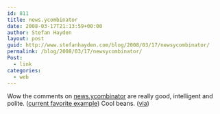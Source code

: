 ```yaml
---
id: 811
title: news.ycombinator
date: 2008-03-17T21:13:59+00:00
author: Stefan Hayden
layout: post
guid: http://www.stefanhayden.com/blog/2008/03/17/newsycombinator/
permalink: /blog/2008/03/17/newsycombinator/
Post:
  - link
categories:
  - web
---
```

Wow the comments on <a href="http://news.ycombinator.com">news.ycombinator</a> are really good, intelligent and polite. (<a href="http://news.ycombinator.com/item?id=138997">current favorite example</a>) Cool beans. (<a href="http://paulbuchheit.blogspot.com/2008/03/is-fragmentation-bad.html">via</a>)